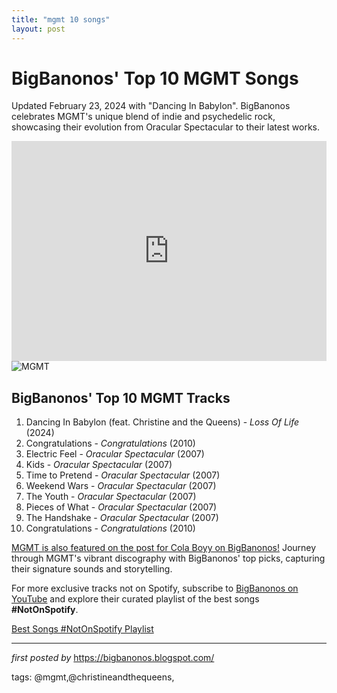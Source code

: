 ```yaml
---
title: "mgmt 10 songs"
layout: post
---
```

<div class="blog-post"> <h1>BigBanonos' Top 10 MGMT Songs</h1> <p>Updated February 23, 2024 with "Dancing In Babylon". BigBanonos celebrates MGMT's unique blend of indie and psychedelic rock, showcasing their evolution from Oracular Spectacular to their latest works.</p> <div class="embed-code"> <iframe allow="autoplay; clipboard-write; encrypted-media; fullscreen; picture-in-picture" allowfullscreen="" frameborder="0" height="352" loading="lazy" src="https://open.spotify.com/embed/playlist/5lvC23gPphd7ruAena8xK3?utm_source=generator" width="100%"></iframe> </div> <div class="image-container"> <img alt="MGMT" src="https://i.guim.co.uk/img/static/sys-images/Guardian/Pix/pictures/2013/1/30/1359561735357/MGMT-008.jpg?width=465&dpr=1&s=none&crop=none" /> </div> <h2>BigBanonos' Top 10 MGMT Tracks</h2> <ol> <li>Dancing In Babylon (feat. Christine and the Queens) - <em>Loss Of Life</em> (2024)</li> <li>Congratulations - <em>Congratulations</em> (2010)</li> <li>Electric Feel - <em>Oracular Spectacular</em> (2007)</li> <li>Kids - <em>Oracular Spectacular</em> (2007)</li> <li>Time to Pretend - <em>Oracular Spectacular</em> (2007)</li> <li>Weekend Wars - <em>Oracular Spectacular</em> (2007)</li> <li>The Youth - <em>Oracular Spectacular</em> (2007)</li> <li>Pieces of What - <em>Oracular Spectacular</em> (2007)</li> <li>The Handshake - <em>Oracular Spectacular</em> (2007)</li> <li>Congratulations - <em>Congratulations</em> (2010)</li></ol> <p><a href="https://bigbanonos.blogspot.com/2021/04/cola-boyy-1-song.html" target="_blank">MGMT is also featured on the post for Cola Boyy on BigBanonos!</a> Journey through MGMT's vibrant discography with BigBanonos' top picks, capturing their signature sounds and storytelling.</p>
</div>


<!--Subscribe and Playlist Links-->
<div>
    <p>For more exclusive tracks not on Spotify, subscribe to <a href="https://www.youtube.com/@BigBanonos" target="_blank">BigBanonos on YouTube</a> and explore their curated playlist of the best songs <strong>#NotOnSpotify</strong>.</p>
    <p><a href="https://www.youtube.com/playlist?list=PLtuNtuTatqI0kFahUCbtbfenC_ET5O_tr" target="_blank">Best Songs #NotOnSpotify Playlist<br /></a></p></div>

<hr />

<p><em>first posted by</em> <a href="https://bigbanonos.blogspot.com/" rel="noopener" target="_new">https://bigbanonos.blogspot.com/</a></p>

<p>tags: @mgmt,@christineandthequeens,</p>
